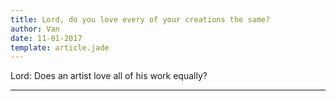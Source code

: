 ```yaml
---
title: Lord, do you love every of your creations the same?
author: Van
date: 11-01-2017
template: article.jade
---
```


Lord: Does an artist love all of his work equally?

---







